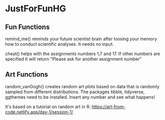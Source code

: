 # JustForFunHG

## Fun Functions

remind_me() reminds your future scientist brain after loosing your memory how to conduct scientific analyses. It needs no input.

cheat() helps with the assignments numbers 1,7 and 17. If other numbers are specified it will return "Please ask for another assignment number"

## Art Functions

random_vanGogh() creates random art plots based on data that is randomly sampled from different distributions.
The packages tibble, tidyverse, ggthemes need to be installed.
Insert any number and see what happens!

It's based on a tutorial on random art in R:
https://art-from-code.netlify.app/day-1/session-1/












